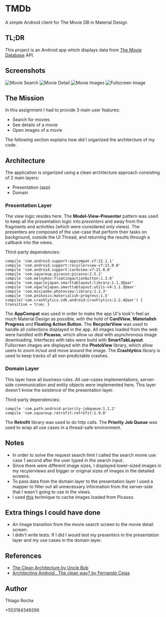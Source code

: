 # TMDb
A simple Android client for The Movie DB in Material Design

## TL;DR
This project is an Android app which displays data from [The Movie Database](https://www.themoviedb.org) API.

## Screenshots
![Movie Search](https://raw.githubusercontent.com/thiagokimo/TMDb/master/screenshots/movie-search.png)
![Movie Detail](https://raw.githubusercontent.com/thiagokimo/TMDb/master/screenshots/movie-detail.png)
![Movie Images](https://raw.githubusercontent.com/thiagokimo/TMDb/master/screenshots/movie-images.png)
![Fullscreen Image](https://raw.githubusercontent.com/thiagokimo/TMDb/master/screenshots/fullscreen-image.png)

## The Mission
In this assignment I had to provide 3 main user features:

- Search for movies
- See details of a movie
- Open images of a movie

The following section explains how did I organized the architecture of my code.

## Architecture
The application is organized using a clean architecture approach consisting of 2 main layers:

- Presentation (app)
- Domain

### Presentation Layer
The view logic resides here. The **Model-View-Presenter** pattern was used to keep all the presentation logic into  *presenters* and away from the fragments and activities (which were considered only views). The presenters are composed of the use-case that perform their tasks on background, outside the UI Thread, and returning the results through a callback into the views.

Third-party dependencies:
```
compile 'com.android.support:appcompat-v7:22.1.1'
compile 'com.android.support:recyclerview-v7:21.0.0'
compile 'com.android.support:cardview-v7:21.0.0'
compile 'com.squareup.picasso:picasso:2.5.2'
compile 'com.melnykov:floatingactionbutton:1.3.0'
compile 'com.ogaclejapan.smarttablayout:library:1.1.3@aar'
compile 'com.ogaclejapan.smarttablayout:utils-v4:1.1.3@aar'
compile 'com.mcxiaoke.photoview:library:1.2.3'
compile 'com.pnikosis:materialish-progress:1.5'
compile('com.crashlytics.sdk.android:crashlytics:2.2.4@aar') { transitive = true; }
```

The **AppCompat** was used in order to make the app UI's look'n feel as much Material Design as possible, with the hold of **CardView**, **Materialish Progress** and **Floating Action Button**. The **RecyclerView** was used to handle all collections displayed in the app. All images loaded from the web were handled with **Picasso**, which allow us deal with asynchronous image downloading. Interfaces with tabs were build with **SmartTabLayout**. Fullscreen images are displayed with the **PhotoView** library, which allow users to zoom in/out and move around the image. The **Crashlytics** library is used to keep tracks of all non predictable crashes.

### Domain Layer
This layer have all business rules. All use-cases implementations, server-side communication and entity objects were implemented here. This layer doesn't know the existence of the presentation layer.

Third-party dependencies:
```
compile 'com.path:android-priority-jobqueue:1.1.2'
compile 'com.squareup.retrofit:retrofit:1.9.0'
```

The **Retrofit** library was used to do http calls. The **Priority Job Queue** was used to wrap all use cases in a thread-safe environment.

## Notes

- In order to solve the request search limit I called the search movie use case 1 second after the user typed in the search input.
- Since there were different image sizes, I displayed lower-sized images in my recylerviews and bigger or original sizes of images in the detailed screens.
- To pass data from the domain layer to the presentation layer I used a mapper to filter out all unnecessary information from the server-side that I wasn't going to use in the views.
- I used [this](https://gist.github.com/fada21/10655652) technique to cache images loaded from Picasso.


## Extra things I could have done

- An Image transition from the movie search screen to the movie detail screen.
- I didn't write tests. If I did I would test my presenters in the presentation layer and my use cases in the domain layer.

## References

- [The Clean Architecture by Uncle Bob](http://blog.8thlight.com/uncle-bob/2012/08/13/the-clean-architecture.html)
- [Architecting Android…The clean way? by Fernando Cejas](http://fernandocejas.com/2014/09/03/architecting-android-the-clean-way/)

## Author
Thiago Rocha

+553184349266
